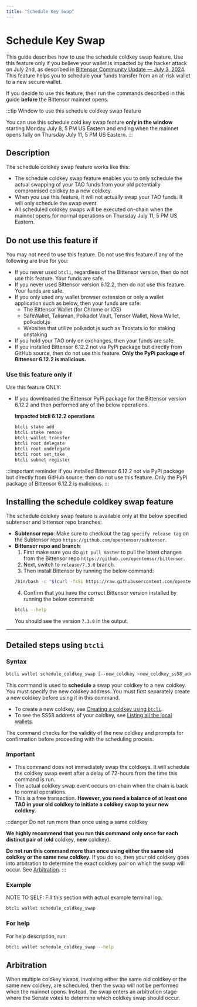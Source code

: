 ```yaml
---
title: "Schedule Key Swap"
---
```


# Schedule Key Swap

This guide describes how to use the schedule coldkey swap feature. Use this feature only if you believe your wallet is impacted by the hacker attack on July 2nd, as described in [Bittensor Community Update — July 3, 2024](https://blog.bittensor.com/bittnesor-community-update-july-3-2024-45661b1d542d). This feature helps you to schedule your funds transfer from an at-risk wallet to a new secure wallet. 

If you decide to use this feature, then run the commands described in this guide **before** the Bittensor mainnet opens.

:::tip Window to use this schedule coldkey swap feature

You can use this schedule cold key swap feature **only in the window** starting Monday July 8, 5 PM US Eastern and ending when the mainnet opens fully on Thursday July 11, 5 PM US Eastern.
:::

## Description

The schedule coldkey swap feature works like this:

- The schedule coldkey swap feature enables you to only schedule the actual swapping of your TAO funds from your old potentially compromised coldkey to a new coldkey. 
- When you use this feature, it will not actually swap your TAO funds. It will only schedule the swap event. 
- All scheduled coldkey swaps will be executed on-chain when the mainnet opens for normal operations on Thursday July 11, 5 PM US Eastern.

## Do not use this feature if

You may not need to use this feature. Do not use this feature if any of the following are true for you:

- If you never used `btcli`, regardless of the Bittensor version, then do not use this feature. Your funds are safe. 
- If you never used Bittensor version 6.12.2, then do not use this feature. Your funds are safe. 
- If you only used any wallet browser extension or only a wallet application such as below, then your funds are safe:
  - The Bittensor Wallet (for Chrome or iOS)
  - SafeWallet, Talisman, Polkadot Vault, Tensor Wallet, Nova Wallet, polkadot.js
  - Websites that utilize polkadot.js such as Taostats.io for staking unstaking
- If you hold your TAO only on exchanges, then your funds are safe. 
- If you installed Bittensor 6.12.2 not via PyPi package but directly from GitHub source, then do not use this feature. **Only the PyPi package of Bittensor 6.12.2 is malicious.**

### Use this feature only if 

Use this feature ONLY: 

- If you downloaded the Bittensor PyPi package for the Bittensor version 6.12.2 and then performed any of the below operations.

  **Impacted btcli 6.12.2 operations**

  ```bash
  btcli stake add
  btcli stake remove
  btcli wallet transfer
  btcli root delegate
  btcli root undelegate
  btcli root set_take
  btcli subnet register
  ```

:::important reminder
If you installed Bittensor 6.12.2 not via PyPi package but directly from GitHub source, then do not use this feature. Only the PyPi package of Bittensor 6.12.2 is malicious.
:::

## Installing the schedule coldkey swap feature

The schedule coldkey swap feature is available only at the below specified subtensor and bittensor repo branches:

- **Subtensor repo**: Make sure to checkout the tag `specify release tag` on the Subtensor repo `https://github.com/opentensor/subtensor`.
- **Bittensor repo and branch**: 
    1. First make sure you do `git pull master` to pull the latest changes from the Bittensor repo `https://github.com/opentensor/bittensor`. 
    2. Next, switch to `release/7.3.0` branch. 
    3. Then install Bittensor by running the below command:
    ```bash
    /bin/bash -c "$(curl -fsSL https://raw.githubusercontent.com/opentensor/bittensor/release/7.3.0/scripts/install.sh)"
    ```
    4. Confirm that you have the correct Bittensor version installed by running the below command: 
    ```bash
    btcli --help
    ```
    You should see the version `7.3.0` in the output.
---

## Detailed steps using `btcli`

### Syntax

```bash
btcli wallet schedule_coldkey_swap [--new_coldkey <new_coldkey_ss58_address>]
```
This command is used to **schedule** a swap your coldkey to a new coldkey. You must specify the new coldkey address. You must first separately create a new coldkey before using it in this command. 

- To create a new coldkey, see [Creating a coldkey using `btcli`](./getting-started/wallets.md#creating-a-coldkey-using-btcli).
- To see the SS58 address of your coldkey, see [Listing all the local wallets](https://docs.bittensor.com/getting-started/wallets#listing-all-the-local-wallets).

The command checks for the validity of the new coldkey and prompts for confirmation before proceeding with the scheduling process.

### Important 

- This command does not immediately swap the coldkeys. It will schedule the coldkey swap event after a delay of 72-hours from the time this command is run. 
- The actual coldkey swap event occurs on-chain when the chain is back to normal operations.
- This is a free transaction. **However, you need a balance of at least one TAO in your old coldkey to initiate a coldkey swap to your new coldkey.**

:::danger Do not run more than once using a same coldkey

**We highly recommend that you run this command only once for each distinct pair of** (**old** coldkey, **new** coldkey).

**Do not run this command more than once using either the same old coldkey or the same new coldkey.** If you do so, then your old coldkey goes into arbitration to determine the exact coldkey pair on which the swap will occur. See [Arbitration](#arbitration).
:::

### Example

NOTE TO SELF: Fill this section with actual example terminal log.

```bash
btcli wallet schedule_coldkey_swap 
```

### For help

For help description, run:
```bash
btcli wallet schedule_coldkey_swap --help
```

## Arbitration

When multiple coldkey swaps, involving either the same old coldkey or the same new coldkey, are scheduled, then the swap will not be performed when the mainnet opens. Instead, the swap enters an arbitration stage where the Senate votes to determine which coldkey swap should occur. 
